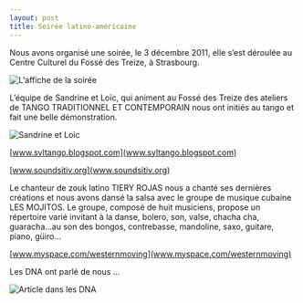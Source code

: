 ```yaml
---
layout: post
title: Soirée latino-américaine
---
```


Nous avons organisé une soirée, le 3 décembre 2011, elle s’est déroulée au Centre Culturel du Fossé des Treize, à Strasbourg.

![L'affiche de la soirée](http://nicarali.files.wordpress.com/2010/08/affiche06.jpg?w=212&h=300)

L’équipe de Sandrine et Loïc, qui animent au Fossé des Treize des ateliers de TANGO TRADITIONNEL ET CONTEMPORAIN nous ont initiés au tango et fait une belle démonstration.

![Sandrine et Loic](http://nicarali.files.wordpress.com/2010/08/sandrine-y-loic.png?w=185&h=300)

[www.syltango.blogspot.com](www.syltango.blogspot.com)

[www.soundsitiv.org](www.soundsitiv.org)


Le chanteur de zouk latino TIERY ROJAS nous a chanté ses dernières créations et nous avons dansé la salsa avec le groupe de musique cubaine LES MOJITOS. Le groupe, composé de huit musiciens, propose un répertoire varié invitant à la danse, bolero, son, valse, chacha cha, guaracha…au son des bongos, contrebasse, mandoline, saxo, guitare, piano, güiro…

[www.myspace.com/westernmoving](www.myspace.com/westernmoving)

Les DNA ont parlé de nous …

![Article dans les DNA](http://nicarali.files.wordpress.com/2010/08/article-dna.png?w=570&h=830)